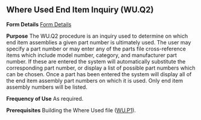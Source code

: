 ## Where Used End Item Inquiry (WU.Q2)
<PageHeader />

**Form Details**
[Form Details](../WU-Q2-1/README.md)

**Purpose**
The WU.Q2 procedure is an inquiry used to determine on which end item
assemblies a given part number is ultimately used. The user may specify a part
number or may enter any of the parts file cross-reference items which include
model number, category, and manufacturer part number. If these are entered the
system will automatically substitute the corresponding part number, or display
a list of possible part numbers which can be chosen. Once a part has been
entered the system will display all of the end item assembly part numbers on
which it is used. Only end item assembly numbers will be listed.

**Frequency of Use**
As required.

**Prerequisites**
Building the Where Used file ([WU.P1](../WU-P1/README.md)).

<badge text= "Version 8.10.57 " vertical="middle" />

<PageFooter />
